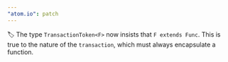 ```yaml
---
"atom.io": patch
---
```


🏷️ The type `TransactionToken<F>` now insists that `F extends Func`. This is true to the nature of the `transaction`, which must always encapsulate a function.
